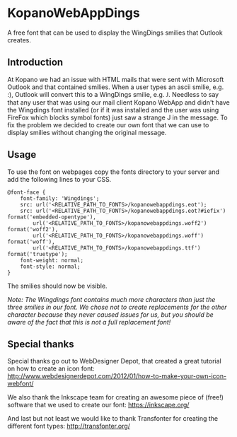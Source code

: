# KopanoWebAppDings
A free font that can be used to display the WingDings smilies that Outlook creates.

## Introduction
At Kopano we had an issue with HTML mails that were sent with Microsoft Outlook and that contained smilies. When a user types an ascii smilie, e.g. :), Outlook will convert this to a WingDings smilie, e.g. <span style="font-family:Wingdings">J</span>. Needless to say that any user that was using our mail client Kopano WebApp and didn't have the Wingdings font installed (or if it was installed and the user was using FireFox which blocks symbol fonts) just saw a strange J in the message. To fix the problem we decided to create our own font that we can use to display smilies without changing the original message.

## Usage
To use the font on webpages copy the fonts directory to your server and add the following lines to your CSS.

    @font-face {
    	font-family: 'Wingdings';
    	src: url('<RELATIVE_PATH_TO_FONTS>/kopanowebappdings.eot');
    	src: url('<RELATIVE_PATH_TO_FONTS>/kopanowebappdings.eot?#iefix') format('embedded-opentype'),
    		url('<RELATIVE_PATH_TO_FONTS>/kopanowebappdings.woff2') format('woff2'),
    		url('<RELATIVE_PATH_TO_FONTS>/kopanowebappdings.woff') format('woff'),
    		url('<RELATIVE_PATH_TO_FONTS>/kopanowebappdings.ttf') format('truetype');
    	font-weight: normal;
    	font-style: normal;
    }
    
The smilies should now be visible.

_Note: The Wingdings font contains much more characters than just the three smilies in our font. We chose not to create replacements for the other character because they never caused issues for us, but you should be aware of the fact that this is not a full replacement font!_

## Special thanks
Special thanks go out to WebDesigner Depot, that created a great tutorial on how to create an icon font: http://www.webdesignerdepot.com/2012/01/how-to-make-your-own-icon-webfont/

We also thank the Inkscape team for creating an awesome piece of (free!) software that we used to create our font: https://inkscape.org/

And last but not least we would like to thank Transfonter for creating the different font types: http://transfonter.org/

